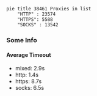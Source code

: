 
```mermaid
pie title 38461 Proxies in list
    "HTTP" : 23574
    "HTTPS": 5588
    "SOCKS" : 13542
```

### Some Info
#### Average Timeout

- mixed: 2.9s
- http: 1.4s
- https: 8.7s
- socks: 6.5s